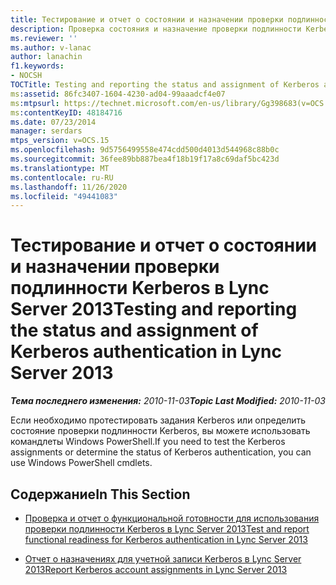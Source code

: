 ```yaml
---
title: Тестирование и отчет о состоянии и назначении проверки подлинности Kerberos
description: Проверка состояния и назначение проверки подлинности Kerberos.
ms.reviewer: ''
ms.author: v-lanac
author: lanachin
f1.keywords:
- NOCSH
TOCTitle: Testing and reporting the status and assignment of Kerberos authentication
ms:assetid: 86fc3407-1604-4230-ad04-99aaadcf4e07
ms:mtpsurl: https://technet.microsoft.com/en-us/library/Gg398683(v=OCS.15)
ms:contentKeyID: 48184716
ms.date: 07/23/2014
manager: serdars
mtps_version: v=OCS.15
ms.openlocfilehash: 9d5756499558e474cdd500d4013d544968c88b0c
ms.sourcegitcommit: 36fee89bb887bea4f18b19f17a8c69daf5bc423d
ms.translationtype: MT
ms.contentlocale: ru-RU
ms.lasthandoff: 11/26/2020
ms.locfileid: "49441083"
---
```

# <a name="testing-and-reporting-the-status-and-assignment-of-kerberos-authentication-in-lync-server-2013"></a><span data-ttu-id="827d0-103">Тестирование и отчет о состоянии и назначении проверки подлинности Kerberos в Lync Server 2013</span><span class="sxs-lookup"><span data-stu-id="827d0-103">Testing and reporting the status and assignment of Kerberos authentication in Lync Server 2013</span></span>

<div data-xmlns="http://www.w3.org/1999/xhtml">

<div class="topic" data-xmlns="http://www.w3.org/1999/xhtml" data-msxsl="urn:schemas-microsoft-com:xslt" data-cs="https://msdn.microsoft.com/">

<div data-asp="https://msdn2.microsoft.com/asp">



</div>

<div id="mainSection">

<div id="mainBody"><span data-ttu-id="827d0-104">

<span> </span></span><span class="sxs-lookup"><span data-stu-id="827d0-104">

<span> </span></span></span>

<span data-ttu-id="827d0-105">_**Тема последнего изменения:** 2010-11-03_</span><span class="sxs-lookup"><span data-stu-id="827d0-105">_**Topic Last Modified:** 2010-11-03_</span></span>

<span data-ttu-id="827d0-106">Если необходимо протестировать задания Kerberos или определить состояние проверки подлинности Kerberos, вы можете использовать командлеты Windows PowerShell.</span><span class="sxs-lookup"><span data-stu-id="827d0-106">If you need to test the Kerberos assignments or determine the status of Kerberos authentication, you can use Windows PowerShell cmdlets.</span></span>

<div>

## <a name="in-this-section"></a><span data-ttu-id="827d0-107">Содержание</span><span class="sxs-lookup"><span data-stu-id="827d0-107">In This Section</span></span>

  - [<span data-ttu-id="827d0-108">Проверка и отчет о функциональной готовности для использования проверки подлинности Kerberos в Lync Server 2013</span><span class="sxs-lookup"><span data-stu-id="827d0-108">Test and report functional readiness for Kerberos authentication in Lync Server 2013</span></span>](lync-server-2013-test-and-report-functional-readiness-for-kerberos-authentication.md)

  - [<span data-ttu-id="827d0-109">Отчет о назначениях для учетной записи Kerberos в Lync Server 2013</span><span class="sxs-lookup"><span data-stu-id="827d0-109">Report Kerberos account assignments in Lync Server 2013</span></span>](lync-server-2013-report-kerberos-account-assignments.md)

<span data-ttu-id="827d0-110"></div>

</div>

<span> </span>

</div>

</div>

</span><span class="sxs-lookup"><span data-stu-id="827d0-110"></div>

</div>

<span> </span>

</div>

</div>

</span></span></div>

